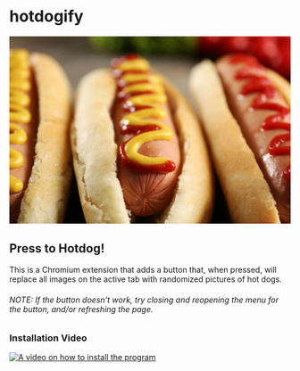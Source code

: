 # hotdogify

![An image of a hotdog](assets/hotdog2.png "hotdog")

## Press to Hotdog!

This is a Chromium extension that adds a button that, when pressed, will replace all images on the active tab with randomized pictures of hot dogs.

###### NOTE: If the button doesn't work, try closing and reopening the menu for the button, and/or refreshing the page.

### Installation Video

[![A video on how to install the program](https://img.youtube.com/vi/riutbdq7pXU/0.jpg)](https://www.youtube.com/watch?v=riutbdq7pXU)
